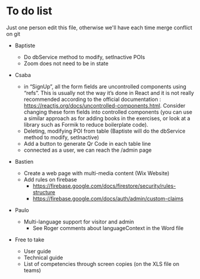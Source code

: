 # To do list
Just one person edit this file, otherwise we'll have each time merge conflict on git

* Baptiste
  * Do dbService method to modify, setInactive POIs
  * Zoom does not need to be in state
* Csaba
  * in “SignUp”, all the form fields are uncontrolled components using “refs”. This is usually not the way it’s done in React and it is not really recommended according to the official documentation : https://reactjs.org/docs/uncontrolled-components.html. Consider changing these form fields into controlled components (you can use a similar approach as for adding books in the exercises, or look at a library such as Formik to reduce boilerplate code).
  * Deleting, modifying POI from table (Baptiste will do the dbService method to modify, setInactive)
  * Add a button to generate Qr Code in each table line
  * connected as a user, we can reach the /admin page
* Bastien
  * Create a web page with multi-media content (Wix Website)
  * Add rules on firebase
    * https://firebase.google.com/docs/firestore/security/rules-structure
    * https://firebase.google.com/docs/auth/admin/custom-claims
* Paulo
  * Multi-language support for visitor and admin
    * See Roger comments about languageContext in the Word file
  
* Free to take
  * User guide
  * Technical guide
  * List of competencies through screen copies (on the XLS file on teams)

